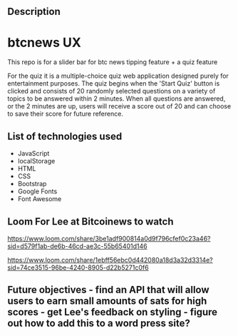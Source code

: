 

## Description 
# btcnews UX
This repo is for a slider bar for btc news tipping feature + a quiz feature

For the quiz it is a multiple-choice quiz web application designed purely for entertainment purposes. The quiz begins when the 'Start Quiz' button is clicked and consists of 20 randomly selected questions on a variety of topics to be answered within 2 minutes. When all questions are answered, or the 2 minutes are up, users will receive a score out of 20 and can choose to save their score for future reference.

## List of technologies used

- JavaScript
- localStorage 
- HTML
- CSS 
- Bootstrap
- Google Fonts
- Font Awesome 

## Loom For Lee at Bitcoinews to watch

https://www.loom.com/share/3be1adf900814a0d9f796cfef0c23a46?sid=d579f1ab-de6b-46cd-ae3c-55b65401d146


https://www.loom.com/share/1ebff56ebc0d442080a18d3a32d3314e?sid=74ce3515-96be-4240-8905-d22b5271c0f6

## Future objectives - find an API that will allow users to earn small amounts of sats for high scores - get Lee's feedback on styling - figure out how to add this to a word press site?